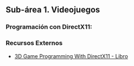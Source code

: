 ## Sub-área 1. Videojuegos ##

### Programación con DirectX11: ###

### Recursos Externos ###
- [3D Game Programming With DirectX11 - Libro](http://aranna.altervista.org/data2/3d_game_programming_with_DirectX11.pdf)
